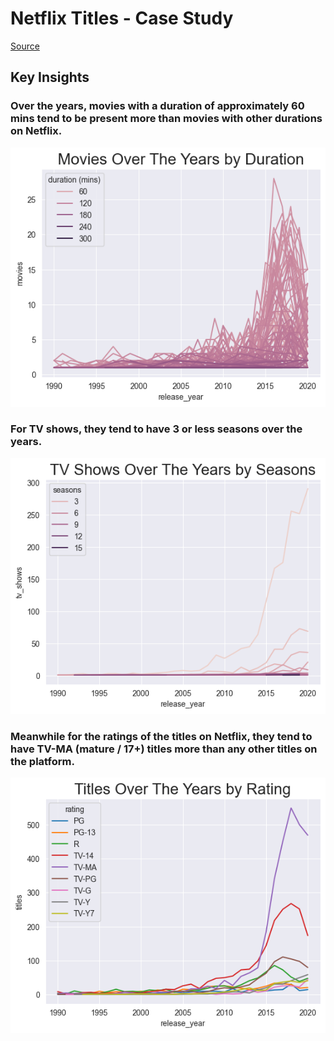 # Netflix Titles - Case Study
 [Source](https://www.kaggle.com/datasets/zubairamuti/netflix-movies-and-tv-shows-dataset)

## Key Insights

### Over the years, movies with a duration of approximately 60 mins tend to be present more than movies with other durations on Netflix.
![Moves Over Time by Duration](https://github.com/royalfalcon1146/data-analytics-case-studies/blob/main/netflix-titles/outputs/Movies%20Over%20Time%20by%20Duration.png)

### For TV shows, they tend to have 3 or less seasons over the years.
![TV Shows Over Time by Seasons](https://github.com/royalfalcon1146/data-analytics-case-studies/blob/main/netflix-titles/outputs/TV%20Shows%20Over%20Time%20by%20Seasons.png)

### Meanwhile for the ratings of the titles on Netflix, they tend to have TV-MA (mature / 17+) titles more than any other titles on the platform.
![Titles Over Time by Rating](https://github.com/royalfalcon1146/data-analytics-case-studies/blob/main/netflix-titles/outputs/Titles%20Over%20Time%20by%20Rating.png)
